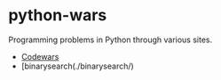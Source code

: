# python-wars
Programming problems in Python through various sites.

- [Codewars](./Codewars/)
- [binarysearch(./binarysearch/)

